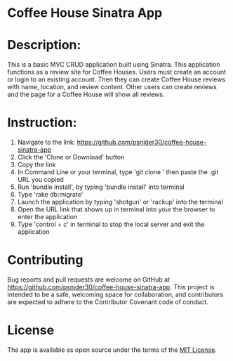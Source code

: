 # Coffee House Sinatra App

# Description:
This is a basic MVC CRUD application built using Sinatra. This application functions as a review site for Coffee Houses. Users must create an account or login to an existing account. Then they can create Coffee House reviews with name, location, and review content. Other users can create reviews and the page for a Coffee House will show all reviews.

# Instruction:
1. Navigate to the link: https://github.com/psnider30/coffee-house-sinatra-app
2. Click the 'Clone or Download' button
3. Copy the link
4. In Command Line or your terminal, type 'git clone ' then paste the .git URL you copied
5. Run 'bundle install', by typing 'bundle install' into terminal
6. Type 'rake db:migrate'
7. Launch the application by typing 'shotgun' or 'rackup' into the terminal
8. Open the URL link that shows up in terminal into your the browser to enter the application
9. Type 'control + c' in terminal to stop the local server and exit the application

# Contributing
Bug reports and pull requests are welcome on GitHub at https://github.com/psnider30/coffee-house-sinatra-app. This project is intended to be a safe, welcoming space for collaboration, and contributors are expected to adhere to the Contributor Covenant code of conduct.

# License
The app is available as open source under the terms of the [MIT License](http://opensource.org/licenses/MIT).
